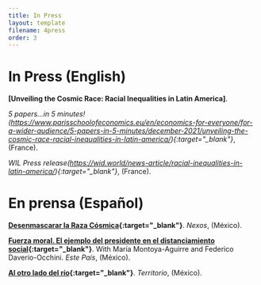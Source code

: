 ```yaml
---
title: In Press
layout: template
filename: 4press
order: 3
--- 
```


# In Press (English)

**[Unveiling the Cosmic Race: Racial Inequalities in Latin America]**.

*5 papers...in 5 minutes!(https://www.parisschoolofeconomics.eu/en/economics-for-everyone/for-a-wider-audience/5-papers-in-5-minutes/december-2021/unveiling-the-cosmic-race-racial-inequalities-in-latin-america/){:target="_blank"}*, (France).

*WIL Press release(https://wid.world/news-article/racial-inequalities-in-latin-america/){:target="_blank"}*, (France).


# En prensa (Español)

**[Desenmascarar la Raza Cósmica](https://economia.nexos.com.mx/desenmascarar-la-raza-cosmica/){:target="_blank"}**. *Nexos*, (México).

**[Fuerza moral. El ejemplo del presidente en el distanciamiento social](https://estepais.com/tendencias_y_opiniones/fuerza-moral-el-ejemplo-del-presidente-en-el-distanciamiento-social/){:target="_blank"}**. With María Montoya-Aguirre and Federico Daverio-Occhini. *Este País*, (México).

**[Al otro lado del río](https://www.territorio.mx/al-otro-lado-del-rio/){:target="_blank"}**. *Territorio*, (México).
